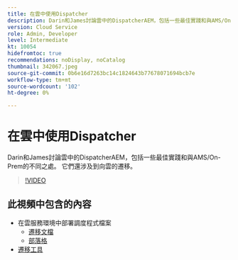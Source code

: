 ```yaml
---
title: 在雲中使用Dispatcher
description: Darin和James討論雲中的DispatcherAEM，包括一些最佳實踐和與AMS/On-Prem的不同之處。 它們還涉及到向雲的遷移。
version: Cloud Service
role: Admin, Developer
level: Intermediate
kt: 10054
hidefromtoc: true
recommendations: noDisplay, noCatalog
thumbnail: 342067.jpeg
source-git-commit: 0b6e16d7263bc14c1824643b77678071694bcb7e
workflow-type: tm+mt
source-wordcount: '102'
ht-degree: 0%

---
```



# 在雲中使用Dispatcher

Darin和James討論雲中的DispatcherAEM，包括一些最佳實踐和與AMS/On-Prem的不同之處。 它們還涉及到向雲的遷移。

>[!VIDEO](https://video.tv.adobe.com/v/342067/)

## 此視頻中包含的內容

+ 在雲服務環境中部署調度程式檔案
   + [遷移文檔](https://experienceleague.adobe.com/docs/experience-manager-cloud-manager/using/getting-started/dispatcher-configurations.html)
   + [部落格](https://medium.com/adobetech/migrating-a-dispatcher-configuration-from-managed-services-to-aem-as-a-cloud-service-fa8a80d242ee)
+ [遷移工具](https://github.com/adobe/aio-cli-plugin-aem-cloud-service-migration)

